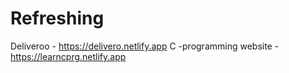 # Refreshing
Deliveroo - https://delivero.netlify.app
C -programming website - https://learncprg.netlify.app
